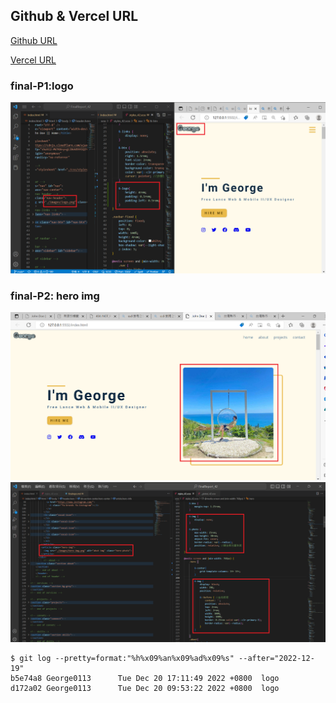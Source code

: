## Github & Vercel URL

[Github URL](https://github.com/George0113/211410542_FinalReport.git)

[Vercel URL](https://211410542-final-report.vercel.app/)


### final-P1:logo 
 
![](final-p1.png)

### final-P2: hero img
 
![](final-p2-1.png)
![](final-p2-2.png)



```
$ git log --pretty=format:"%h%x09%an%x09%ad%x09%s" --after="2022-12-19"
b5e74a8 George0113      Tue Dec 20 17:11:49 2022 +0800  logo
d172a02 George0113      Tue Dec 20 09:53:22 2022 +0800  logo

```